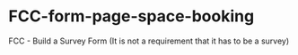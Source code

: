 # FCC-form-page-space-booking
FCC - Build a Survey Form (It is not a requirement that it has to be a survey)
